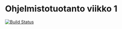 # Ohjelmistotuotanto viikko 1

[![Build Status](https://travis-ci.org/heniko/ohtu-viikko1.svg?branch=master)](https://travis-ci.org/heniko/ohtu-viikko1)
